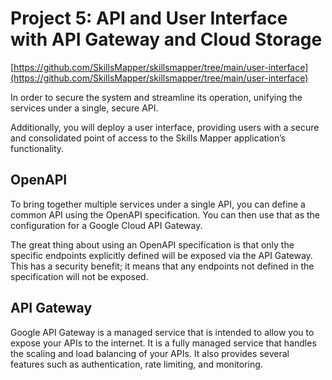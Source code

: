 # Project 5: API and User Interface with API Gateway and Cloud Storage

[https://github.com/SkillsMapper/skillsmapper/tree/main/user-interface](https://github.com/SkillsMapper/skillsmapper/tree/main/user-interface)

In order to secure the system and streamline its operation, unifying the services under a single, secure API.

Additionally, you will deploy a user interface, providing users with a secure and consolidated point of access to the Skills Mapper application’s functionality.

## OpenAPI

To bring together multiple services under a single API, you can define a common API using the OpenAPI specification. You can then use that as the configuration for a Google Cloud API Gateway.

The great thing about using an OpenAPI specification is that only the specific endpoints explicitly defined will be exposed via the API Gateway. This has a security benefit; it means that any endpoints not defined in the specification will not be exposed.

## API Gateway

Google API Gateway is a managed service that is intended to allow you to expose your APIs to the internet. It is a fully managed service that handles the scaling and load balancing of your APIs. It also provides several features such as authentication, rate limiting, and monitoring.
